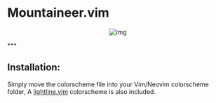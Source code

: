 <h1 align=center">Mountaineer.vim</h1>

<p align="center"

![img](https://i.postimg.cc/NFmrTYXq/image.png)

</p>
***

## Installation:
Simply move the colorscheme file into your Vim/Neovim colorscheme folder, A [lightline.vim](https://github.com/itchyny/lightline.vim) colorscheme is also included.



